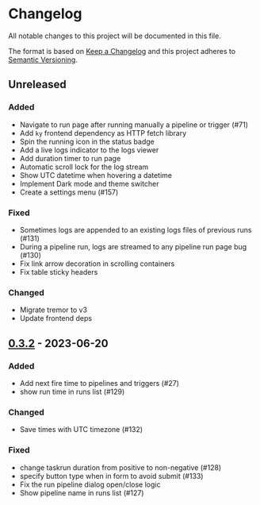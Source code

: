 # Changelog
All notable changes to this project will be documented in this file.

The format is based on [Keep a Changelog](http://keepachangelog.com/)
and this project adheres to [Semantic Versioning](http://semver.org/).

## Unreleased

### Added
- Navigate to run page after running manually a pipeline or trigger (#71)
- Add `ky` frontend dependency as HTTP fetch library
- Spin the running icon in the status badge
- Add a live logs indicator to the logs viewer
- Add duration timer to run page
- Automatic scroll lock for the log stream
- Show UTC datetime when hovering a datetime
- Implement Dark mode and theme switcher
- Create a settings menu (#157)

### Fixed
- Sometimes logs are appended to an existing logs files of previous runs (#131)
- During a pipeline run, logs are streamed to any pipeline run page bug (#130)
- Fix link arrow decoration in scrolling containers
- Fix table sticky headers

### Changed
- Migrate tremor to v3
- Update frontend deps

## [0.3.2] - 2023-06-20

### Added
- Add next fire time to pipelines and triggers (#27)
- show run time in runs list (#129)

### Changed
- Save times with UTC timezone (#132)

### Fixed
- change taskrun duration from positive to non-negative (#128)
- specify button type when in form to avoid submit (#133)
- Fix the run pipeline dialog open/close logic
- Show pipeline name in runs list (#127)

[0.3.2]: https://github.com/lucafaggianelli/plombery.git/releases/tag/v0.3.2

